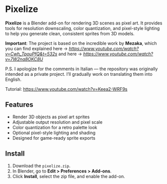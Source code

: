 # Pixelize

**Pixelize** is a Blender add-on for rendering 3D scenes as pixel art. It provides tools for resolution downscaling, color quantization, and pixel-style lighting to help you generate clean, consistent sprites from 3D models.

**Important**: The project is based on the incredible work by **Mezaka**, which you can find explained here -> *https://www.youtube.com/watch?v=Cwh_TpouPfQ&t=532s* and here -> *https://www.youtube.com/watch?v=7W2na8OKC8U*

P.S. I apologize for the comments in Italian — the repository was originally intended as a private project. I’ll gradually work on translating them into English.

Tutorial: https://www.youtube.com/watch?v=Keea2-WRF9s

## Features

- Render 3D objects as pixel art sprites
- Adjustable output resolution and pixel scale
- Color quantization for a retro palette look
- Optional pixel-style lighting and shading
- Designed for game-ready sprite exports

## Install
1. Download the `pixelize.zip`.
2. In Blender, go to **Edit > Preferences > Add-ons**.
3. Click **Install**, select the zip file, and enable the add-on.


